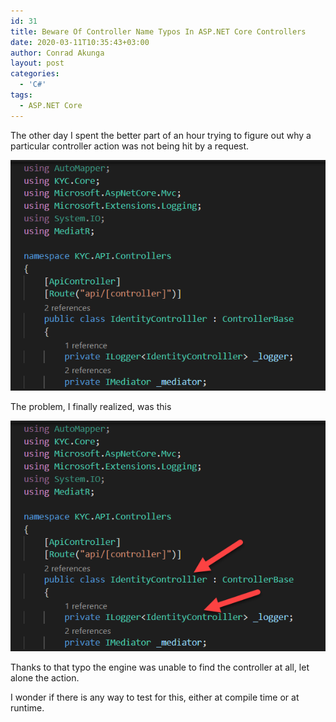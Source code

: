 ```yaml
---
id: 31
title: Beware Of Controller Name Typos In ASP.NET Core Controllers
date: 2020-03-11T10:35:43+03:00
author: Conrad Akunga
layout: post
categories:
  - 'C#'
tags:
  - ASP.NET Core
---
```

The other day I spent the better part of an hour trying to figure out why a particular controller action was not being hit by a request.

![](../images/2020/03/Controller.png)

The problem, I finally realized, was this

![](../images/2020/03/Controller2.png)

Thanks to that typo the engine was unable to find the controller at all, let alone the action.

I wonder if there is any way to test for this, either at compile time or at runtime.